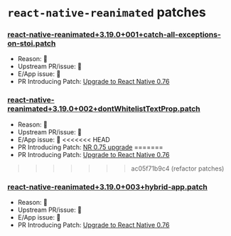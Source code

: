 # `react-native-reanimated` patches

### [react-native-reanimated+3.19.0+001+catch-all-exceptions-on-stoi.patch](react-native-reanimated+3.19.0+001+catch-all-exceptions-on-stoi.patch)

- Reason: 🛑
- Upstream PR/issue: 🛑
- E/App issue: 🛑
- PR Introducing Patch: [Upgrade to React Native 0.76](https://github.com/Expensify/App/pull/51475)

### [react-native-reanimated+3.19.0+002+dontWhitelistTextProp.patch](react-native-reanimated+3.19.0+002+dontWhitelistTextProp.patch)

- Reason: 🛑
- Upstream PR/issue: 🛑
- E/App issue: 🛑
<<<<<<< HEAD
- PR Introducing Patch:  [NR 0.75 upgrade](https://github.com/Expensify/App/pull/45289)
=======
- PR Introducing Patch: [Upgrade to React Native 0.76](https://github.com/Expensify/App/pull/51475) 

>>>>>>> ac05f71b9c4 (refactor patches)

### [react-native-reanimated+3.19.0+003+hybrid-app.patch](react-native-reanimated+3.19.0+003+hybrid-app.patch)

- Reason: 🛑
- Upstream PR/issue: 🛑
- E/App issue: 🛑
- PR Introducing Patch: [Upgrade to React Native 0.76](https://github.com/Expensify/App/pull/51475)
